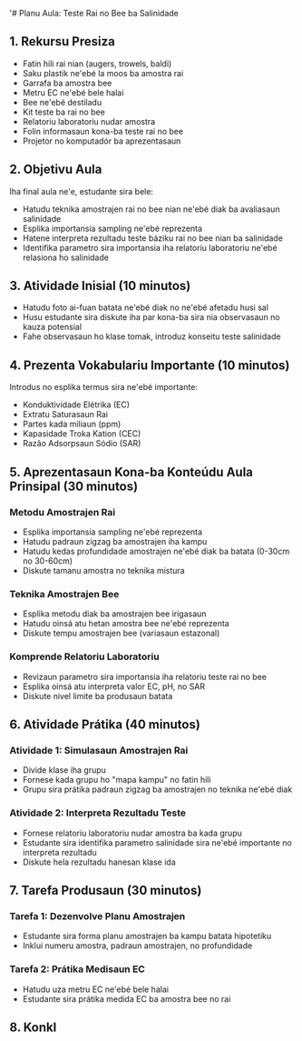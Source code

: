 '# Planu Aula: Teste Rai no Bee ba Salinidade

## 1. Rekursu Presiza

- Fatin hili rai nian (augers, trowels, baldi)
- Saku plastik ne'ebé la moos ba amostra rai
- Garrafa ba amostra bee
- Metru EC ne'ebé bele halai
- Bee ne'ebé destiladu
- Kit teste ba rai no bee
- Relatoriu laboratoriu nudar amostra
- Folin informasaun kona-ba teste rai no bee
- Projetor no komputadór ba aprezentasaun

## 2. Objetivu Aula

Iha final aula ne'e, estudante sira bele:
- Hatudu teknika amostrajen rai no bee nian ne'ebé diak ba avaliasaun salinidade
- Esplika importansia sampling ne'ebé reprezenta
- Hatene interpreta rezultadu teste báziku rai no bee nian ba salinidade
- Identifika parametro sira importansia iha relatoriu laboratoriu ne'ebé relasiona ho salinidade

## 3. Atividade Inisial (10 minutos)

- Hatudu foto ai-fuan batata ne'ebé diak no ne'ebé afetadu husi sal
- Husu estudante sira diskute iha par kona-ba sira nia observasaun no kauza potensial
- Fahe observasaun ho klase tomak, introduz konseitu teste salinidade

## 4. Prezenta Vokabulariu Importante (10 minutos)

Introdus no esplika termus sira ne'ebé importante:
- Konduktividade Elétrika (EC)
- Extratu Saturasaun Rai
- Partes kada miliaun (ppm)
- Kapasidade Troka Kation (CEC)
- Razão Adsorpsaun Sódio (SAR)

## 5. Aprezentasaun Kona-ba Konteúdu Aula Prinsipal (30 minutos)

### Metodu Amostrajen Rai
- Esplika importansia sampling ne'ebé reprezenta
- Hatudu padraun zigzag ba amostrajen iha kampu
- Hatudu kedas profundidade amostrajen ne'ebé diak ba batata (0-30cm no 30-60cm)
- Diskute tamanu amostra no teknika mistura

### Teknika Amostrajen Bee
- Esplika metodu diak ba amostrajen bee irigasaun
- Hatudu oinsá atu hetan amostra bee ne'ebé reprezenta
- Diskute tempu amostrajen bee (variasaun estazonal)

### Komprende Relatoriu Laboratoriu
- Revizaun parametro sira importansia iha relatoriu teste rai no bee
- Esplika oinsá atu interpreta valor EC, pH, no SAR
- Diskute nivel limite ba produsaun batata

## 6. Atividade Prátika (40 minutos)

### Atividade 1: Simulasaun Amostrajen Rai
- Divide klase iha grupu
- Fornese kada grupu ho "mapa kampu" no fatin hili
- Grupu sira prátika padraun zigzag ba amostrajen no teknika ne'ebé diak

### Atividade 2: Interpreta Rezultadu Teste
- Fornese relatoriu laboratoriu nudar amostra ba kada grupu
- Estudante sira identifika parametro salinidade sira ne'ebé importante no interpreta rezultadu
- Diskute hela rezultadu hanesan klase ida

## 7. Tarefa Produsaun (30 minutos)

### Tarefa 1: Dezenvolve Planu Amostrajen
- Estudante sira forma planu amostrajen ba kampu batata hipotetiku
- Inklui numeru amostra, padraun amostrajen, no profundidade

### Tarefa 2: Prátika Medisaun EC
- Hatudu uza metru EC ne'ebé bele halai
- Estudante sira prátika medida EC ba amostra bee no rai

## 8. Konkl
